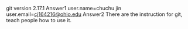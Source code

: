 git version 2.17.1    Answer1
user.name=chuchu jin   
user.email=cj164216@ohio.edu    Answer2
There are the instruction for git, teach people how to use it.
